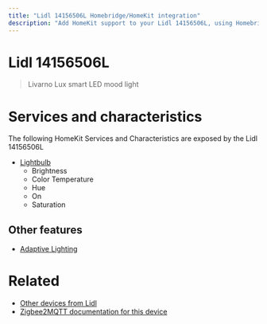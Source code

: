 ```yaml
---
title: "Lidl 14156506L Homebridge/HomeKit integration"
description: "Add HomeKit support to your Lidl 14156506L, using Homebridge, Zigbee2MQTT and homebridge-z2m."
---
```

<!---
This file has been GENERATED using src/docgen/docgen.ts
DO NOT EDIT THIS FILE MANUALLY!
-->
# Lidl 14156506L
> Livarno Lux smart LED mood light


# Services and characteristics
The following HomeKit Services and Characteristics are exposed by
the Lidl 14156506L

* [Lightbulb](../../light.md)
  * Brightness
  * Color Temperature
  * Hue
  * On
  * Saturation

## Other features
* [Adaptive Lighting](../../light.md)

# Related
* [Other devices from Lidl](../index.md#lidl)
* [Zigbee2MQTT documentation for this device](https://www.zigbee2mqtt.io/devices/14156506L.html)